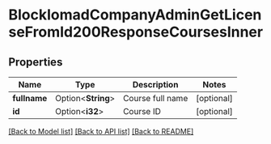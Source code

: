 # BlockIomadCompanyAdminGetLicenseFromId200ResponseCoursesInner

## Properties

Name | Type | Description | Notes
------------ | ------------- | ------------- | -------------
**fullname** | Option<**String**> | Course full name | [optional]
**id** | Option<**i32**> | Course ID | [optional]

[[Back to Model list]](../README.md#documentation-for-models) [[Back to API list]](../README.md#documentation-for-api-endpoints) [[Back to README]](../README.md)


